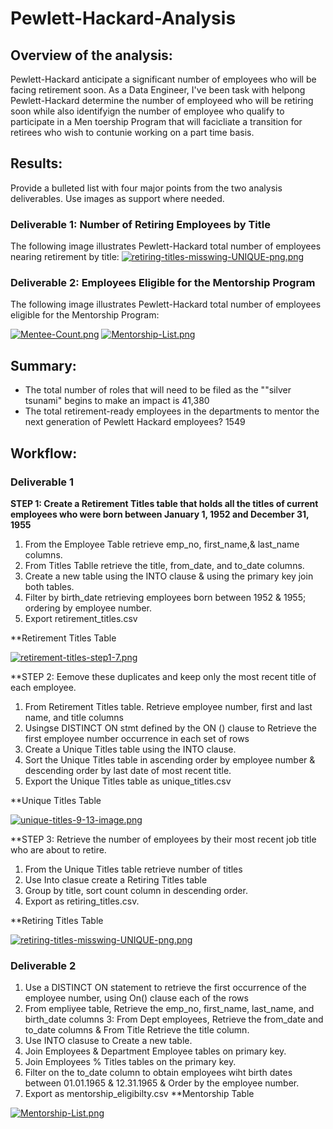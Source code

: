 # Pewlett-Hackard-Analysis

## Overview of the analysis: 
Pewlett-Hackard anticipate a significant number of employees who will be facing retirement soon. As a Data Engineer, I've been task with helpong Pewlett-Hackard
determine the number of employeed who will be retiring soon while also identifyign the number of employee who qualify to participate in a Men toership Program that will facicliate a transition for retirees who wish to contunie working on a part time basis. 

## Results: 
Provide a bulleted list with four major points from the two analysis deliverables. Use images as support where needed.
### Deliverable 1: Number of Retiring Employees by Title
The following image illustrates Pewlett-Hackard total number of employees nearing retirement by title: 
[![retiring-titles-misswing-UNIQUE-png.png](https://i.postimg.cc/HswbggKD/retiring-titles-misswing-UNIQUE-png.png)](https://postimg.cc/KRY1PdxJ)

### Deliverable 2: Employees Eligible for the Mentorship Program
The following image illustrates Pewlett-Hackard total number of employees eligible for the Mentorship Program: 

[![Mentee-Count.png](https://i.postimg.cc/kXVcpzMg/Mentee-Count.png)](https://postimg.cc/8jSMFyr2)
[![Mentorship-List.png](https://i.postimg.cc/Prj2Z2nH/Mentorship-List.png)](https://postimg.cc/3WtXQjwf)

## Summary: 
- The total number of roles that will need to be filed as the ""silver tsunami" begins to make an impact is 41,380
- The total retirement-ready employees in the departments to mentor the next generation of Pewlett Hackard employees? 1549

## Workflow:

### Deliverable 1 
**STEP 1: Create a Retirement Titles table that holds all the titles of current employees who were born between January 1, 1952 and December 31, 1955** 
1. From the Employee Table retrieve emp_no, first_name,& last_name columns. 
2. From Titles Tablle retrieve the title, from_date, and to_date columns. 
3. Create a new table using the INTO clause &  using the primary key join both tables.
4. Filter by birth_date retrieving employees born between 1952 & 1955; ordering by employee number. 
5. Export retirement_titles.csv 

**Retirement Titles Table 

[![retirement-titles-step1-7.png](https://i.postimg.cc/m2ZjrhGN/retirement-titles-step1-7.png)](https://postimg.cc/WtKgWNzh)


**STEP 2: Eemove these duplicates and keep only the most recent title of each employee.

1. From Retirement Titles table. Retrieve employee number, first and last name, and title columns 
2. Usingse DISTINCT ON stmt defined by the ON () clause to Retrieve the first employee number occurrence in each set of rows 
3. Create a Unique Titles table using the INTO clause.
4. Sort the Unique Titles table in ascending order by employee number & descending order by last date of most recent title.
5. Export the Unique Titles table as unique_titles.csv 

**Unique Titles Table 

[![unique-titles-9-13-image.png](https://i.postimg.cc/KzJ61w40/unique-titles-9-13-image.png)](https://postimg.cc/wyRfPWXN)

**STEP 3: Retrieve the number of employees by their most recent job title who are about to retire.

1. From the Unique Titles table retrieve number of titles  
2. Use Into clasue create a Retiring Titles table 
3. Group by title, sort count column in descending order.
4. Export as retiring_titles.csv. 

**Retiring Titles Table 

[![retiring-titles-misswing-UNIQUE-png.png](https://i.postimg.cc/HswbggKD/retiring-titles-misswing-UNIQUE-png.png)](https://postimg.cc/KRY1PdxJ)

### Deliverable 2
1. Use a DISTINCT ON statement to retrieve the first occurrence of the employee number, using On() clause each of the rows 
2. From empliyee table, Retrieve the emp_no, first_name, last_name, and birth_date columns
3: From Dept employees, Retrieve the from_date and to_date columns & From Title Retrieve the title column.
4. Use INTO clasuse to Create a new table.
5. Join Employees & Department Employee tables on primary key.
6. Join Employees % Titles tables on the primary key.
7. Filter on the to_date column to obtain employees wiht birth dates between 01.01.1965 & 12.31.1965 & Order by the employee number.
8. Export as mentorship_eligibilty.csv 
**Mentorship Table 

[![Mentorship-List.png](https://i.postimg.cc/Prj2Z2nH/Mentorship-List.png)](https://postimg.cc/3WtXQjwf)


